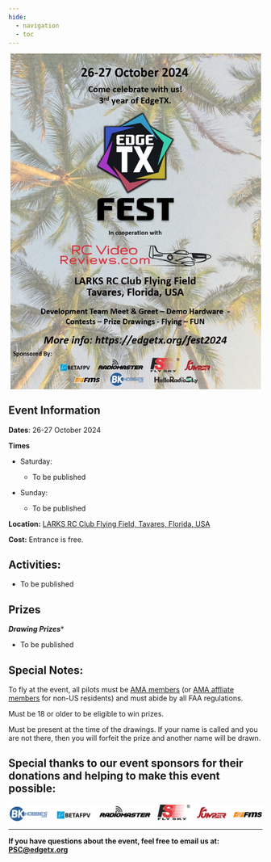 ```yaml
---
hide:
  - navigation
  - toc
---
```


<p></p> 
<p align="center">
<a><img src="/assets/FestPoster2024.jpg?raw=true" align="center" width="497"></a>
</P>


## **Event Information**

**Dates**: 26-27 October 2024

**Times**

 - Saturday: 
 
	 - To be published
	 
 - Sunday: 
 
	 - To be published

**Location:** [LARKS RC Club Flying Field, Tavares, Florida, USA](https://maps.app.goo.gl/ccYCN4KM3z2UKErj8) <br/>

**Cost:** 
Entrance is free.

## **Activities:**


- To be published

## **Prizes**

***Drawing Prizes****

- To be published


## **Special Notes:**

To fly at the event, all pilots must be [AMA members](https://www.modelaircraft.org/membership/enroll) (or [AMA affliate members](https://www.modelaircraft.org/content/affiliate-enrollment) for non-US residents) and must abide by all FAA regulations.

Must be 18 or older to be eligible to win prizes.

Must be present at the time of the drawings. If your name is called and you are not there, then you will forfeit the prize and another name will be drawn.


## **Special thanks to our event sponsors for their donations and helping to make this event possible:**


<p align="center">
<a><img src="/assets/2024festsponsors.png?raw=true" align="center" width="800"></a>
</P>
 
---
       
**If you have questions about the event, feel free to email us at: PSC@edgetx.org**







